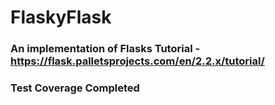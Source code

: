 # FlaskyFlask

### An implementation of Flasks Tutorial - https://flask.palletsprojects.com/en/2.2.x/tutorial/

### Test Coverage Completed